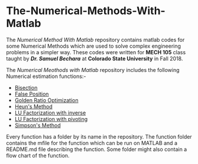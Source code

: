 # The-Numerical-Methods-With-Matlab
The _Numerical Method With Matlab_ repository contains matlab codes for some Numerical Methods which are used to solve complex engineering problems in a simpler way. These codes were written for **MECH 105** class taught by _**Dr. Samuel Bechara**_ at **Colorado State University** in Fall 2018.

The _Numerical Meothods with Matlab_ repository includes the following Numerical estimation functions:-
* [Bisection](https://github.com/roimanav/The-Numerical-Methods-With-Matlab/tree/master/Bisection)
* [False Position](https://github.com/roimanav/The-Numerical-Methods-With-Matlab/tree/master/False%20Postion)
* [Golden Ratio Optimization](https://github.com/roimanav/The-Numerical-Methods-With-Matlab/tree/master/Golden%20Ratio%20Optimization)
* [Heun's Method](https://github.com/roimanav/The-Numerical-Methods-With-Matlab/tree/master/Heun-s%20Method)
* [LU Factorization with inverse](https://github.com/roimanav/The-Numerical-Methods-With-Matlab/tree/master/LU%20Factorization%20With%20Inverse)
* [LU Factorization with pivoting](https://github.com/roimanav/The-Numerical-Methods-With-Matlab/tree/master/LU%20Factorization%20with%20Pivoting)
* [Simpson's Method](https://github.com/roimanav/The-Numerical-Methods-With-Matlab/tree/master/Simpson-s%20Method)

Every function has a folder by its name in the repository. The function folder contains the mfile for the function which can be run on MATLAB and a README.md file describing the function. Some folder might also contain a flow chart of the function.
